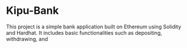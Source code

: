 # Kipu-Bank

This project is a simple bank application built on Ethereum using Solidity and Hardhat. It includes basic functionalities such as depositing, withdrawing, and 